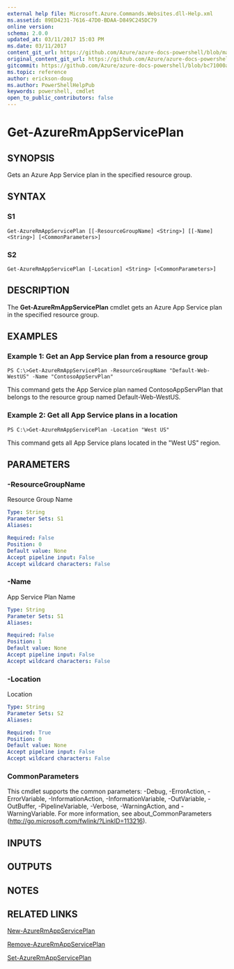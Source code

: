 ```yaml
---
external help file: Microsoft.Azure.Commands.Websites.dll-Help.xml
ms.assetid: 89ED4231-7616-47D0-BDAA-D849C245DC79
online version:
schema: 2.0.0
updated_at: 03/11/2017 15:03 PM
ms.date: 03/11/2017
content_git_url: https://github.com/Azure/azure-docs-powershell/blob/marchrelease/azureps-cmdlets-docs/ResourceManager/AzureRM.Websites/v2.6.0/Get-AzureRmAppServicePlan.md
original_content_git_url: https://github.com/Azure/azure-docs-powershell/blob/marchrelease/azureps-cmdlets-docs/ResourceManager/AzureRM.Websites/v2.6.0/Get-AzureRmAppServicePlan.md
gitcommit: https://github.com/Azure/azure-docs-powershell/blob/bc71000aa3c7f754b95442dcc415a7324626a15c
ms.topic: reference
author: erickson-doug
ms.author: PowerShellHelpPub
keywords: powershell, cmdlet
open_to_public_contributors: false
---
```


# Get-AzureRmAppServicePlan

## SYNOPSIS
Gets an Azure App Service plan in the specified resource group.

## SYNTAX

### S1
```
Get-AzureRmAppServicePlan [[-ResourceGroupName] <String>] [[-Name] <String>] [<CommonParameters>]
```

### S2
```
Get-AzureRmAppServicePlan [-Location] <String> [<CommonParameters>]
```

## DESCRIPTION
The **Get-AzureRmAppServicePlan** cmdlet gets an Azure App Service plan in the specified resource group.

## EXAMPLES

### Example 1: Get an App Service plan from a resource group
```
PS C:\>Get-AzureRmAppServicePlan -ResourceGroupName "Default-Web-WestUS" -Name "ContosoAppServPlan"
```

This command gets the App Service plan named ContosoAppServPlan that belongs to the resource group named Default-Web-WestUS.

### Example 2: Get all App Service plans in a location
```
PS C:\>Get-AzureRmAppServicePlan -Location "West US"
```

This command gets all App Service plans located in the "West US" region.

## PARAMETERS

### -ResourceGroupName
Resource Group Name

```yaml
Type: String
Parameter Sets: S1
Aliases: 

Required: False
Position: 0
Default value: None
Accept pipeline input: False
Accept wildcard characters: False
```

### -Name
App Service Plan Name

```yaml
Type: String
Parameter Sets: S1
Aliases: 

Required: False
Position: 1
Default value: None
Accept pipeline input: False
Accept wildcard characters: False
```

### -Location
Location 

```yaml
Type: String
Parameter Sets: S2
Aliases: 

Required: True
Position: 0
Default value: None
Accept pipeline input: False
Accept wildcard characters: False
```

### CommonParameters
This cmdlet supports the common parameters: -Debug, -ErrorAction, -ErrorVariable, -InformationAction, -InformationVariable, -OutVariable, -OutBuffer, -PipelineVariable, -Verbose, -WarningAction, and -WarningVariable. For more information, see about_CommonParameters (http://go.microsoft.com/fwlink/?LinkID=113216).

## INPUTS

## OUTPUTS

## NOTES

## RELATED LINKS

[New-AzureRmAppServicePlan](./New-AzureRmAppServicePlan.md)

[Remove-AzureRmAppServicePlan](./Remove-AzureRmAppServicePlan.md)

[Set-AzureRmAppServicePlan](./Set-AzureRmAppServicePlan.md)


